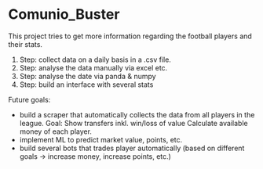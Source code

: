 # Comunio_Buster
This project tries to get more information regarding the football players and their stats.

1. Step: collect data on a daily basis in a .csv file.
2. Step: analyse the data manually via excel etc.
3. Step: analyse the date via panda & numpy
4. Step: build an interface with several stats 

Future goals:
- build a scraper that automatically collects the data from all players in the league.
    Goal: Show transfers inkl. win/loss of value
          Calculate available money of each player.
- implement ML to predict market value, points, etc.
- build several bots that trades player automatically (based on different goals -> increase money, increase points, etc.)

